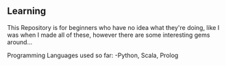 ## Learning

This Repository is for beginners who have no idea what they're doing, like I was when I made all of these, however there are some interesting gems around...

Programming Languages used so far:
  -Python, Scala, Prolog

